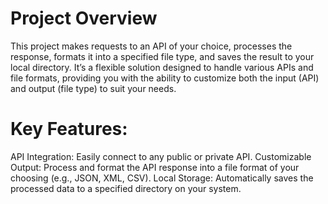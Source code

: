# Project Overview
This project makes requests to an API of your choice, processes the response, formats it into a specified file type, and saves the result to your local directory. It’s a flexible solution designed to handle various APIs and file formats, providing you with the ability to customize both the input (API) and output (file type) to suit your needs.

# Key Features:
API Integration: Easily connect to any public or private API.
Customizable Output: Process and format the API response into a file format of your choosing (e.g., JSON, XML, CSV).
Local Storage: Automatically saves the processed data to a specified directory on your system.
